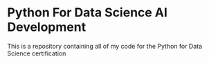 # Python For Data Science AI Development
 This is a repository containing all of my code for the Python for Data Science certification
